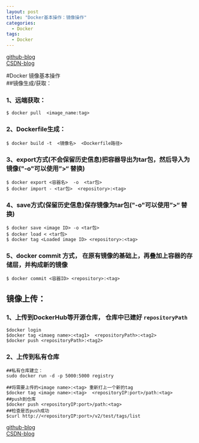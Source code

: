 ```yaml
---
layout: post
title: "Docker基本操作：镜像操作"
categories:
  - Docker
tags:
  - Docker
---
```

[github-blog](https://xftony.github.io/docker/2018/04/28/%E9%97%AE%E9%A2%98&%E8%A7%A3%E5%86%B3-Docker%E4%B9%8BDOCKER_OPTS%E5%8F%82%E6%95%B0%E4%B8%8D%E7%94%9F%E6%95%88.html)  
[CSDN-blog](https://blog.csdn.net/xftony)  

#Docker 镜像基本操作  
##镜像生成/获取：  
### 1、远端获取：  

    $ docker pull  <image_name:tag>

### 2、Dockerfile生成：     

    $ docker build -t  <镜像名>  <Dockerfile路径> 

### 3、export方式(不会保留历史信息)把容器导出为tar包，然后导入为镜像("-o"可以使用”>“ 替换)   

	$ docker export <容器名>  -o  <tar包>
	$ docker import - <tar包>  <repository>:<tag>

### 4、save方式(保留历史信息)保存镜像为tar包("-o"可以使用”>“ 替换)    
	
	$ docker save <image ID> -o <tar包>
	$ docker load < <tar包>
	$ docker tag <Loaded image ID> <repository>:<tag>

### 5、docker commit 方式， 在原有镜像的基础上，再叠加上容器的存储层，并构成新的镜像     

    $ docker commit <容器ID> <repository>:<tag>


## 镜像上传：   
### 1、上传到DockerHub等开源仓库， 仓库中已建好 `repositoryPath` 

	$docker login
	$docker tag <imaeg name>:<tag1>  <repositoryPath>:<tag2>
	$docker push <repositoryPath>:<tag2>

### 2、上传到私有仓库   
 
    ##私有仓库建立：
    sudo docker run -d -p 5000:5000 registry     

	##将需要上传的<image name>:<tag> 重新打上一个新的tag
	$docker tag <image name>:<tag>  <repositoryIP:port>/path:<tag>   
	##push到仓库   
	$docker push <repositoryIP:port>/path:<tag>  
	##检查是否push成功  
	$curl http://<repositoryIP:port>/v2/test/tags/list  

[github-blog](https://xftony.github.io/docker/2018/04/28/%E9%97%AE%E9%A2%98&%E8%A7%A3%E5%86%B3-Docker%E4%B9%8BDOCKER_OPTS%E5%8F%82%E6%95%B0%E4%B8%8D%E7%94%9F%E6%95%88.html)    
[CSDN-blog](https://blog.csdn.net/xftony)  